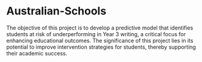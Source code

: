 # Australian-Schools
The objective of this project is to develop a predictive model that identifies students at risk of underperforming in Year 3 writing, a critical focus for enhancing educational outcomes. The significance of this project lies in its potential to improve intervention strategies for students, thereby supporting their academic success.
